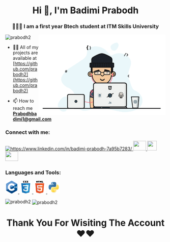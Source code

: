 <h1 align="center">Hi 👋, I'm Badimi Prabodh</h1>
<h3 align="center"> 🧑🏻‍💻 I am a first year Btech student at ITM Skills University </h3>
<img align="Right" alt="coding" width="400" src="https://raw.githubusercontent.com/kvssankar/kvssankar/main/programmer.gif">


<p align="left"> <img src="https://komarev.com/ghpvc/?username=prabodh2&label=Profile%20views&color=0e75b6&style=flat" alt="prabodh2" /> </p>

- 👨‍💻 All of my projects are available at [https://github.com/prabodh2](https://github.com/prabodh2)

- 📫 How to reach me **Prabodhbadimi1@gmail.com**

<h3 align="left">Connect with me:</h3>
<p align="left">
  <a href="https://linkedin.com/in/https://www.linkedin.com/in/badimi-prabodh-7a95b7283/" target="blank">
    <img src="https://raw.githubusercontent.com/rahuldkjain/github-profile-readme-generator/master/src/images/icons/Social/linked-in-alt.svg" alt="https://www.linkedin.com/in/badimi-prabodh-7a95b7283/" height="30" width="40" />
  </a>
  
  <a href="https://twitter.com/BadimiP">
    <img src="https://encrypted-tbn0.gstatic.com/images?q=tbn:ANd9GcSQ1zAnHX4VdBlKilohWbn9UpexOS2IY7TBZA&usqp=CAU" width="40" height="30">
  </a>

  <a href="https://www.instagram.com/am_prabodh/">
    <img src="https://upload.wikimedia.org/wikipedia/commons/thumb/e/e7/Instagram_logo_2016.svg/480px-Instagram_logo_2016.svg.png" width="30" height="30">
  </a>

  <a href="https://medium.com/@prabodhbadimi1">
    <img src="https://miro.medium.com/v2/resize:fit:1400/1*psYl0y9DUzZWtHzFJLIvTw.png" width="40" height="30">
  </a>
<p>


<h3 align="left">Languages and Tools:</h3>
<p align="left"> <a href="https://www.w3schools.com/cpp/" target="_blank" rel="noreferrer"> <img src="https://raw.githubusercontent.com/devicons/devicon/master/icons/cplusplus/cplusplus-original.svg" alt="cplusplus" width="40" height="40"/> </a> <a href="https://www.w3schools.com/css/" target="_blank" rel="noreferrer"> <img src="https://raw.githubusercontent.com/devicons/devicon/master/icons/css3/css3-original-wordmark.svg" alt="css3" width="40" height="40"/> </a> <a href="https://www.w3.org/html/" target="_blank" rel="noreferrer"> <img src="https://raw.githubusercontent.com/devicons/devicon/master/icons/html5/html5-original-wordmark.svg" alt="html5" width="40" height="40"/> </a> <a href="https://www.python.org" target="_blank" rel="noreferrer"> <img src="https://raw.githubusercontent.com/devicons/devicon/master/icons/python/python-original.svg" alt="python" width="40" height="40"/> </a> </p>

<p><img align="left" src="https://github-readme-stats.vercel.app/api/top-langs?username=prabodh2&show_icons=true&locale=en&layout=compact" alt="prabodh2" /></p>

<p>&nbsp;<img align="center" src="https://github-readme-stats.vercel.app/api?username=prabodh2&show_icons=true&locale=en" alt="prabodh2" /></p>

<h1 align="center"> Thank You For Wisiting The Account❤️❤️ <h1>
